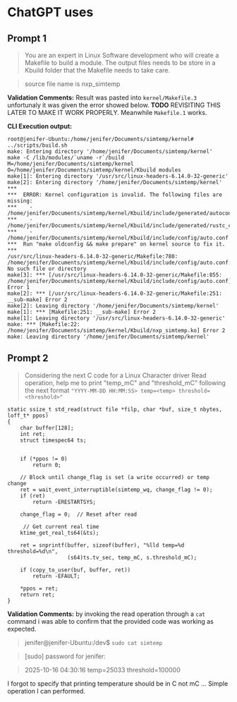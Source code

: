 
# ChatGPT uses
## Prompt 1


>You are an expert in Linux Software development who will create a Makefile to build a module. The output files needs to be store in a Kbuild folder that the Makefile needs to take care.

>source file name is nxp_simtemp

**Validation Comments:** Result was pasted into `kernel/Makefile.3` unfortunaly it was given the error showed below. **TODO** REVISITING THIS LATER TO MAKE IT WORK PROPERLY. Meanwhile `Makefile.1` works. 

**CLI Execution output:**
```
root@jenifer-Ubuntu:/home/jenifer/Documents/simtemp/kernel# ../scripts/build.sh 
make: Entering directory '/home/jenifer/Documents/simtemp/kernel'
make -C /lib/modules/`uname -r`/build M=/home/jenifer/Documents/simtemp/kernel O=/home/jenifer/Documents/simtemp/kernel/Kbuild modules
make[1]: Entering directory '/usr/src/linux-headers-6.14.0-32-generic'
make[2]: Entering directory '/home/jenifer/Documents/simtemp/kernel'
***
***  ERROR: Kernel configuration is invalid. The following files are missing:
***    - /home/jenifer/Documents/simtemp/kernel/Kbuild/include/generated/autoconf.h
***    - /home/jenifer/Documents/simtemp/kernel/Kbuild/include/generated/rustc_cfg
***    - /home/jenifer/Documents/simtemp/kernel/Kbuild/include/config/auto.conf
***  Run "make oldconfig && make prepare" on kernel source to fix it.
***
/usr/src/linux-headers-6.14.0-32-generic/Makefile:780: /home/jenifer/Documents/simtemp/kernel/Kbuild/include/config/auto.conf: No such file or directory
make[3]: *** [/usr/src/linux-headers-6.14.0-32-generic/Makefile:855: /home/jenifer/Documents/simtemp/kernel/Kbuild/include/config/auto.conf] Error 1
make[2]: *** [/usr/src/linux-headers-6.14.0-32-generic/Makefile:251: __sub-make] Error 2
make[2]: Leaving directory '/home/jenifer/Documents/simtemp/kernel'
make[1]: *** [Makefile:251: __sub-make] Error 2
make[1]: Leaving directory '/usr/src/linux-headers-6.14.0-32-generic'
make: *** [Makefile:22: /home/jenifer/Documents/simtemp/kernel/Kbuild/nxp_simtemp.ko] Error 2
make: Leaving directory '/home/jenifer/Documents/simtemp/kernel'
```

## Prompt 2

>Considering the next C code for a Linux Character driver Read operation, help me to print "temp_mC" and "threshold_mC" following the next format `"YYYY-MM-DD HH:MM:SS> temp=<temp> threshold=<threshold>"`
```
static ssize_t std_read(struct file *filp, char *buf, size_t nbytes, loff_t* ppos)
{
	char buffer[128];
    int ret;
    struct timespec64 ts;
    

    if (*ppos != 0)
        return 0;

    // Block until change_flag is set (a write occurred) or temp change
    ret = wait_event_interruptible(simtemp_wq, change_flag != 0);
    if (ret)
        return -ERESTARTSYS;

    change_flag = 0;  // Reset after read

     // Get current real time
    ktime_get_real_ts64(&ts);

    ret = snprintf(buffer, sizeof(buffer), "%lld temp=%d threshold=%d\n",
                   (s64)ts.tv_sec, temp_mC, s.threshold_mC);

    if (copy_to_user(buf, buffer, ret))
        return -EFAULT;

    *ppos = ret;
    return ret;
}
```

**Validation Comments:** by invoking the read operation through a `cat` command i was able to confirm that the provided code was working as expected.

>jenifer@jenifer-Ubuntu:/dev$ `sudo cat simtemp`

>[sudo] password for jenifer:

>2025-10-16 04:30:16 temp=25033 threshold=100000

I forgot to specify that printing temperature should be in C not mC ... Simple operation I can performed. 